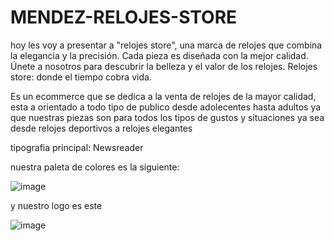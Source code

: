 # MENDEZ-RELOJES-STORE

hoy les voy a presentar a "relojes store", una marca de relojes que combina la elegancia y la precisión. Cada pieza es diseñada con la mejor calidad. Únete a nosotros para descubrir la belleza y el valor de los relojes. Relojes store: donde el tiempo cobra vida.

Es un ecommerce que se dedica a la venta de relojes de la mayor calidad, esta a orientado a todo tipo de publico desde adolecentes hasta adultos ya que nuestras piezas son para todos los tipos de gustos y situaciones ya sea desde relojes deportivos a relojes elegantes

tipografia principal: Newsreader

nuestra paleta de colores es la siguiente:


![image](https://github.com/zGTG17/MENDEZ-RELOJES-STORE/assets/137248891/1c5b4618-137f-4d11-8b64-d4f911bf3a73)



y nuestro logo es este

![image](https://github.com/zGTG17/MENDEZ-RELOJES-STORE/assets/137248891/cf663335-2db9-4171-80d1-a21bbc5fc8d3)

